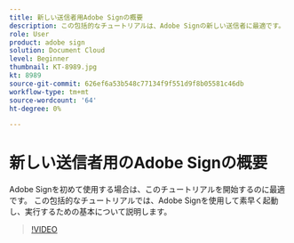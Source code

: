 ```yaml
---
title: 新しい送信者用Adobe Signの概要
description: この包括的なチュートリアルは、Adobe Signの新しい送信者に最適です。
role: User
product: adobe sign
solution: Document Cloud
level: Beginner
thumbnail: KT-8989.jpg
kt: 8989
source-git-commit: 626ef6a53b548c77134f9f551d9f8b05581c46db
workflow-type: tm+mt
source-wordcount: '64'
ht-degree: 0%

---
```


# 新しい送信者用のAdobe Signの概要

Adobe Signを初めて使用する場合は、このチュートリアルを開始するのに最適です。 この包括的なチュートリアルでは、Adobe Signを使用して素早く起動し、実行するための基本について説明します。

>[!VIDEO](https://video.tv.adobe.com/v/337151?hidetitle=true)
